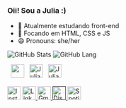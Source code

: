### Oii! Sou a Julia :)

- 🔭 Atualmente estudando front-end
- 🌱 Focando em HTML, CSS e JS
- 😄 Pronouns: she/her

![GitHub Stats](https://github-readme-stats.vercel.app/api?username=jukkia&theme=dracula)
![GitHub Lang](https://github-readme-stats.vercel.app/api/top-langs/?username=jukkia&layout=compact&langs_count=7&theme=dracula)

<div style="display: flex;">
   <img src="https://cdn.jsdelivr.net/gh/devicons/devicon/icons/html5/html5-plain.svg" alt="Julia-HTML" height="30" width="40"> 
   <img src="https://cdn.jsdelivr.net/gh/devicons/devicon/icons/css3/css3-plain.svg"  alt="Julia-CSS" height="30" width="40">
   <img src="https://cdn.jsdelivr.net/gh/devicons/devicon/icons/javascript/javascript-plain.svg" alt="Julia-Js" height="30" width="40"> 
</div> 

<div><br>
 <a href="https://www.instagram.com/jujorda0/" target="_blank"><img src="https://img.shields.io/badge/Instagram-E4405F?style=for-the-badge&logo=instagram&logoColor=white" alt="Instagram" height="30" width="40"></a>
 <a href="https://www.linkedin.com/in/julia-do-amaral-jord%C3%A3o-3989b6220/" target="_blank"</a> <img src="https://img.shields.io/badge/LinkedIn-0077B5?style=for-the-badge&logo=linkedin&logoColor=white" alt="LinkedIn" height="30" width="40">
 <a href="mailto=liajordao02@gmail.com" target="_blank"</a> <img src="https://img.shields.io/badge/Gmail-D14836?style=for-the-badge&logo=gmail&logoColor=white" alt="Gmail" height="30" width="40"> 
 <a href="" target="_blank"</a> <img src="https://img.shields.io/badge/Discord-7289DA?style=for-the-badge&logo=discord&logoColor=white" alt="Discord" height="30" width="40">
 <a href="https://open.spotify.com/user/wdu9phc9x9px02iyey3ueu4g1" target="_blank"</a> <img src="https://img.shields.io/badge/Spotify-1ED760?&style=for-the-badge&logo=spotify&logoColor=white!" alt="Spotify" height="30" width="40">
</div>
